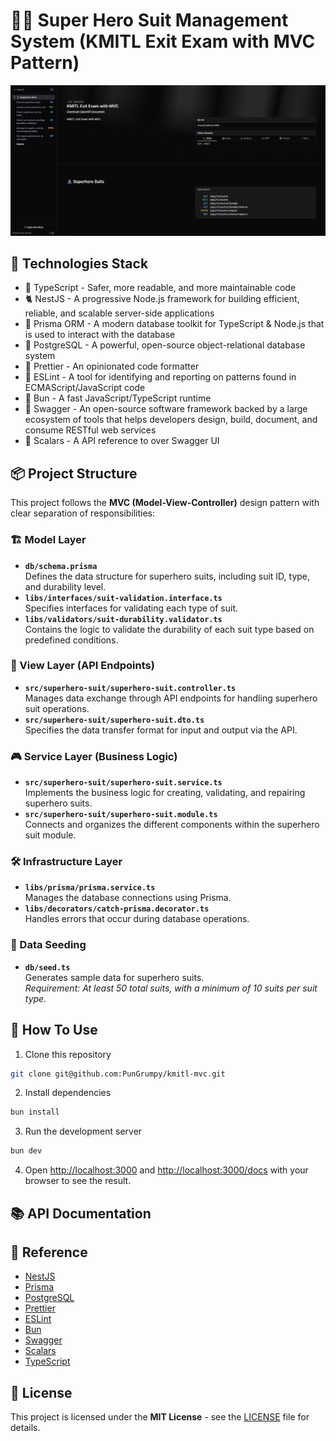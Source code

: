 # 🦸🏻 Super Hero Suit Management System (KMITL Exit Exam with MVC Pattern)

![Preview](./public/swagger-homepage.png)

## 🩻 Technologies Stack

- 💪 TypeScript - Safer, more readable, and more maintainable code
- 🐈 NestJS - A progressive Node.js framework for building efficient, reliable, and scalable server-side applications
- 🐶 Prisma ORM - A modern database toolkit for TypeScript & Node.js that is used to interact with the database
- 🐘 PostgreSQL - A powerful, open-source object-relational database system
- 💅 Prettier - An opinionated code formatter
- 🧹 ESLint - A tool for identifying and reporting on patterns found in ECMAScript/JavaScript code
- 🍞 Bun - A fast JavaScript/TypeScript runtime
- 🦢 Swagger - An open-source software framework backed by a large ecosystem of tools that helps developers design, build, document, and consume RESTful web services
- 🔮 Scalars - A API reference to over Swagger UI

## 📦 Project Structure

This project follows the **MVC (Model-View-Controller)** design pattern with clear separation of responsibilities:

### 🏗️ Model Layer

- **`db/schema.prisma`**  
  Defines the data structure for superhero suits, including suit ID, type, and durability level.
- **`libs/interfaces/suit-validation.interface.ts`**  
  Specifies interfaces for validating each type of suit.
- **`libs/validators/suit-durability.validator.ts`**  
  Contains the logic to validate the durability of each suit type based on predefined conditions.

### 👀 View Layer (API Endpoints)

- **`src/superhero-suit/superhero-suit.controller.ts`**  
  Manages data exchange through API endpoints for handling superhero suit operations.
- **`src/superhero-suit/superhero-suit.dto.ts`**  
  Specifies the data transfer format for input and output via the API.

### 🎮 Service Layer (Business Logic)

- **`src/superhero-suit/superhero-suit.service.ts`**  
  Implements the business logic for creating, validating, and repairing superhero suits.
- **`src/superhero-suit/superhero-suit.module.ts`**  
  Connects and organizes the different components within the superhero suit module.

### 🛠️ Infrastructure Layer

- **`libs/prisma/prisma.service.ts`**  
  Manages the database connections using Prisma.
- **`libs/decorators/catch-prisma.decorator.ts`**  
  Handles errors that occur during database operations.

### 🌱 Data Seeding

- **`db/seed.ts`**  
  Generates sample data for superhero suits.  
  _Requirement: At least 50 total suits, with a minimum of 10 suits per suit type._

## 🧢 How To Use

1. Clone this repository

```bash
git clone git@github.com:PunGrumpy/kmitl-mvc.git
```

2. Install dependencies

```bash
bun install
```

3. Run the development server

```bash
bun dev
```

4. Open [http://localhost:3000](http://localhost:3000) and [http://localhost:3000/docs](http://localhost:3000/docs) with your browser to see the result.

## 📚 API Documentation

## 🙏 Reference

- [NestJS](https://nestjs.com/)
- [Prisma](https://www.prisma.io/)
- [PostgreSQL](https://www.postgresql.org/)
- [Prettier](https://prettier.io/)
- [ESLint](https://eslint.org/)
- [Bun](https://bun.sh/)
- [Swagger](https://swagger.io/)
- [Scalars](https://github.com/scalar/scalar/)
- [TypeScript](https://www.typescriptlang.org/)

## 📝 License

This project is licensed under the **MIT License** - see the [LICENSE](LICENSE) file for details.
